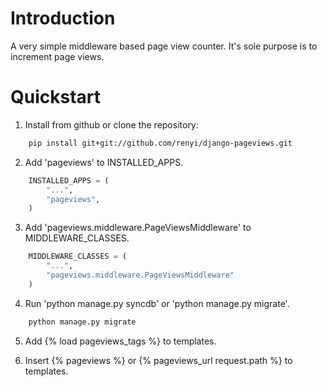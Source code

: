 Introduction
============
A very simple middleware based page view counter. It's sole purpose is to increment page views.


Quickstart
==========

1. Install from github or clone the repository:
```bash
    pip install git+git://github.com/renyi/django-pageviews.git
```

2. Add 'pageviews' to INSTALLED_APPS.
```python
    INSTALLED_APPS = (
        "...",
        "pageviews",
    )
```

3. Add 'pageviews.middleware.PageViewsMiddleware' to MIDDLEWARE_CLASSES.
```python
    MIDDLEWARE_CLASSES = (
        "...",
        "pageviews.middleware.PageViewsMiddleware"
    )
```

4. Run 'python manage.py syncdb' or 'python manage.py migrate'.
```bash
    python manage.py migrate
```

5. Add {% load pageviews_tags %} to templates.

6. Insert {% pageviews %} or {% pageviews_url request.path %} to templates.
